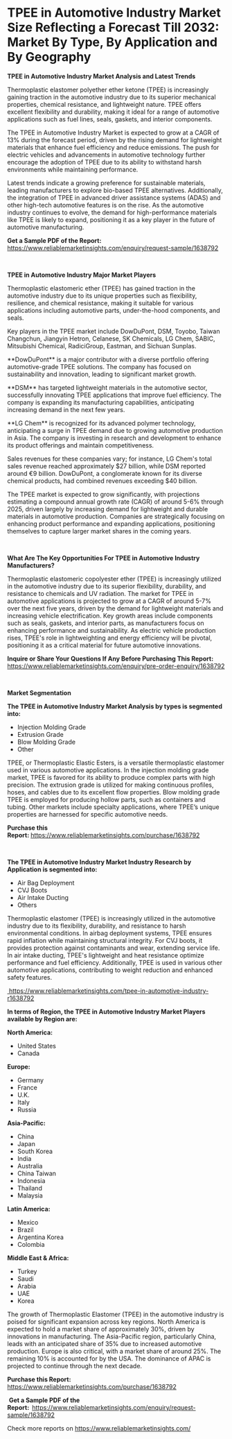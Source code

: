 <p><h1>TPEE in Automotive Industry Market Size Reflecting a Forecast Till 2032: Market By Type, By Application and By Geography</h1></p><p><strong>TPEE in Automotive Industry Market Analysis and Latest Trends</strong></p>
<p><p>Thermoplastic elastomer polyether ether ketone (TPEE) is increasingly gaining traction in the automotive industry due to its superior mechanical properties, chemical resistance, and lightweight nature. TPEE offers excellent flexibility and durability, making it ideal for a range of automotive applications such as fuel lines, seals, gaskets, and interior components.</p><p>The TPEE in Automotive Industry Market is expected to grow at a CAGR of 13% during the forecast period, driven by the rising demand for lightweight materials that enhance fuel efficiency and reduce emissions. The push for electric vehicles and advancements in automotive technology further encourage the adoption of TPEE due to its ability to withstand harsh environments while maintaining performance.</p><p>Latest trends indicate a growing preference for sustainable materials, leading manufacturers to explore bio-based TPEE alternatives. Additionally, the integration of TPEE in advanced driver assistance systems (ADAS) and other high-tech automotive features is on the rise. As the automotive industry continues to evolve, the demand for high-performance materials like TPEE is likely to expand, positioning it as a key player in the future of automotive manufacturing.</p></p>
<p><strong>Get a Sample PDF of the Report:&nbsp;</strong> <a href="https://www.reliablemarketinsights.com/enquiry/request-sample/1638792?utm_campaign=2951&utm_medium=2&utm_source=Github&utm_content=ia&utm_term=23032025&utm_id=tpee-in-automotive-industry">https://www.reliablemarketinsights.com/enquiry/request-sample/1638792</a></p>
<p>&nbsp;</p>
<p><strong>TPEE in Automotive Industry Major Market Players</strong></p>
<p><p>Thermoplastic elastomeric ether (TPEE) has gained traction in the automotive industry due to its unique properties such as flexibility, resilience, and chemical resistance, making it suitable for various applications including automotive parts, under-the-hood components, and seals.</p><p>Key players in the TPEE market include DowDuPont, DSM, Toyobo, Taiwan Changchun, Jiangyin Hetron, Celanese, SK Chemicals, LG Chem, SABIC, Mitsubishi Chemical, RadiciGroup, Eastman, and Sichuan Sunplas. </p><p>**DowDuPont** is a major contributor with a diverse portfolio offering automotive-grade TPEE solutions. The company has focused on sustainability and innovation, leading to significant market growth. </p><p>**DSM** has targeted lightweight materials in the automotive sector, successfully innovating TPEE applications that improve fuel efficiency. The company is expanding its manufacturing capabilities, anticipating increasing demand in the next few years.</p><p>**LG Chem** is recognized for its advanced polymer technology, anticipating a surge in TPEE demand due to growing automotive production in Asia. The company is investing in research and development to enhance its product offerings and maintain competitiveness.</p><p>Sales revenues for these companies vary; for instance, LG Chem's total sales revenue reached approximately $27 billion, while DSM reported around €9 billion. DowDuPont, a conglomerate known for its diverse chemical products, had combined revenues exceeding $40 billion.</p><p>The TPEE market is expected to grow significantly, with projections estimating a compound annual growth rate (CAGR) of around 5-6% through 2025, driven largely by increasing demand for lightweight and durable materials in automotive production. Companies are strategically focusing on enhancing product performance and expanding applications, positioning themselves to capture larger market shares in the coming years.</p></p>
<p>&nbsp;</p>
<p><strong>What Are The Key Opportunities For TPEE in Automotive Industry Manufacturers?</strong></p>
<p><p>Thermoplastic elastomeric copolyester ether (TPEE) is increasingly utilized in the automotive industry due to its superior flexibility, durability, and resistance to chemicals and UV radiation. The market for TPEE in automotive applications is projected to grow at a CAGR of around 5-7% over the next five years, driven by the demand for lightweight materials and increasing vehicle electrification. Key growth areas include components such as seals, gaskets, and interior parts, as manufacturers focus on enhancing performance and sustainability. As electric vehicle production rises, TPEE's role in lightweighting and energy efficiency will be pivotal, positioning it as a critical material for future automotive innovations.</p></p>
<p><strong>Inquire or Share Your Questions If Any Before Purchasing This Report:</strong> <a href="https://www.reliablemarketinsights.com/enquiry/pre-order-enquiry/1638792?utm_campaign=2951&utm_medium=2&utm_source=Github&utm_content=ia&utm_term=23032025&utm_id=tpee-in-automotive-industry">https://www.reliablemarketinsights.com/enquiry/pre-order-enquiry/1638792</a></p>
<p>&nbsp;</p>
<p><strong>Market Segmentation</strong></p>
<p><strong>The TPEE in Automotive Industry Market Analysis by types is segmented into:</strong></p>
<p><ul><li>Injection Molding Grade</li><li>Extrusion Grade</li><li>Blow Molding Grade</li><li>Other</li></ul></p>
<p><p>TPEE, or Thermoplastic Elastic Esters, is a versatile thermoplastic elastomer used in various automotive applications. In the injection molding grade market, TPEE is favored for its ability to produce complex parts with high precision. The extrusion grade is utilized for making continuous profiles, hoses, and cables due to its excellent flow properties. Blow molding grade TPEE is employed for producing hollow parts, such as containers and tubing. Other markets include specialty applications, where TPEE’s unique properties are harnessed for specific automotive needs.</p></p>
<p><strong>Purchase this Report:&nbsp;</strong><a href="https://www.reliablemarketinsights.com/purchase/1638792?utm_campaign=2951&utm_medium=2&utm_source=Github&utm_content=ia&utm_term=23032025&utm_id=tpee-in-automotive-industry">https://www.reliablemarketinsights.com/purchase/1638792</a></p>
<p>&nbsp;</p>
<p><strong>The TPEE in Automotive Industry Market Industry Research by Application is segmented into:</strong></p>
<p><ul><li>Air Bag Deployment</li><li>CVJ Boots</li><li>Air Intake Ducting</li><li>Others</li></ul></p>
<p><p>Thermoplastic elastomer (TPEE) is increasingly utilized in the automotive industry due to its flexibility, durability, and resistance to harsh environmental conditions. In airbag deployment systems, TPEE ensures rapid inflation while maintaining structural integrity. For CVJ boots, it provides protection against contaminants and wear, extending service life. In air intake ducting, TPEE's lightweight and heat resistance optimize performance and fuel efficiency. Additionally, TPEE is used in various other automotive applications, contributing to weight reduction and enhanced safety features.</p></p>
<p><a href="https://www.reliablemarketinsights.com/tpee-in-automotive-industry-r1638792?utm_campaign=2951&utm_medium=2&utm_source=Github&utm_content=ia&utm_term=23032025&utm_id=tpee-in-automotive-industry">&nbsp;https://www.reliablemarketinsights.com/tpee-in-automotive-industry-r1638792</a></p>
<p><strong>In terms of Region, the TPEE in Automotive Industry Market Players available by Region are:</strong></p>
<p>
    <p> <strong> North America: </strong>
        <ul>
            <li>United States</li>
            <li>Canada</li>
        </ul>
        </p> 
    <p> <strong> Europe: </strong>
        <ul>
            <li>Germany</li>
            <li>France</li>
            <li>U.K.</li>
            <li>Italy</li>
            <li>Russia</li>
        </ul>
        </p> 
    <p> <strong> Asia-Pacific: </strong>
        <ul>
            <li>China</li>
            <li>Japan</li>
            <li>South Korea</li>
            <li>India</li>
            <li>Australia</li>
            <li>China Taiwan</li>
            <li>Indonesia</li>
            <li>Thailand</li>
            <li>Malaysia</li>
        </ul>
        </p> 
    <p> <strong> Latin America: </strong>
        <ul>
            <li>Mexico</li>
            <li>Brazil</li>
            <li>Argentina Korea</li>
            <li>Colombia</li>
        </ul>
        </p> 
    <p> <strong> Middle East & Africa: </strong>
        <ul>
            <li>Turkey</li>
            <li>Saudi</li>
            <li>Arabia</li>
            <li>UAE</li>
            <li>Korea</li>
        </ul>
    </p>
    </p>
<p><p>The growth of Thermoplastic Elastomer (TPEE) in the automotive industry is poised for significant expansion across key regions. North America is expected to hold a market share of approximately 30%, driven by innovations in manufacturing. The Asia-Pacific region, particularly China, leads with an anticipated share of 35% due to increased automotive production. Europe is also critical, with a market share of around 25%. The remaining 10% is accounted for by the USA. The dominance of APAC is projected to continue through the next decade.</p></p>
<p><strong>Purchase this Report: </strong><a href="https://www.reliablemarketinsights.com/purchase/1638792?utm_campaign=2951&utm_medium=2&utm_source=Github&utm_content=ia&utm_term=23032025&utm_id=tpee-in-automotive-industry">https://www.reliablemarketinsights.com/purchase/1638792</a></p>
<p>&nbsp;<strong>Get a Sample PDF of the Report:&nbsp;&nbsp;</strong><a href="https://www.reliablemarketinsights.com/enquiry/request-sample/1638792?utm_campaign=2951&utm_medium=2&utm_source=Github&utm_content=ia&utm_term=23032025&utm_id=tpee-in-automotive-industry">https://www.reliablemarketinsights.com/enquiry/request-sample/1638792</a></p>
<p><strong></strong></p>
<p>Check more reports on <a href="https://www.reliablemarketinsights.com/?utm_campaign=2951&utm_medium=2&utm_source=Github&utm_content=ia&utm_term=23032025&utm_id=tpee-in-automotive-industry">https://www.reliablemarketinsights.com/</a></p>